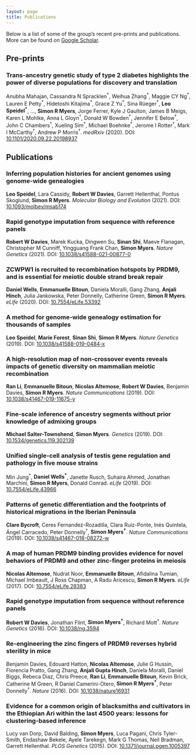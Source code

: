 ```yaml
---
layout: page
title: Publications
---
```

Below is a list of some of the group’s recent pre-prints and publications.
More can be found on [Google Scholar](https://scholar.google.co.uk/citations?user=IUkRO7gAAAAJ).

## Pre-prints
### Trans-ancestry genetic study of type 2 diabetes highlights the power of diverse populations for discovery and translation
Anubha Mahajan, Cassandra N Spracklen<sup>\*</sup>, Weihua Zhang<sup>\*</sup>, Maggie CY Ng<sup>\*</sup>, Lauren E Petty<sup>\*</sup>, Hidetoshi Kitajima<sup>\*</sup>, Grace Z Yu<sup>\*</sup>, Sina Rüeger<sup>\*</sup>, **Leo Speidel<sup>\*</sup>**, &#8230;, **Simon R Myers**, Jorge Ferrer, Kyle J Gaulton, James B Meigs, Karen L Mohlke, Anna L Gloyn<sup>&#8224;</sup>, Donald W Bowden<sup>&#8224;</sup>, Jennifer E Below<sup>&#8224;</sup>, John C Chambers<sup>&#8224;</sup>, Xueling Sim<sup>&#8224;</sup>, Michael Boehnke<sup>&#8224;</sup>, Jerome I Rotter<sup>&#8224;</sup>, Mark I McCarthy<sup>&#8224;</sup>, Andrew P Morris<sup>&#8224;</sup>. *medRxiv* (2020). DOI: [10.1101/2020.09.22.20198937](https://doi.org/10.1101/2020.09.22.20198937)



## Publications
### Inferring population histories for ancient genomes using genome-wide genealogies
**Leo Speidel**, Lara Cassidy, **Robert W Davies**, Garrett Hellenthal, Pontus Skoglund, **Simon R Myers**. *Molecular Biology and Evolution* (2021). DOI: [10.1093/molbev/msab174](https://doi.org/10.1093/molbev/msab174)

### Rapid genotype imputation from sequence with reference panels
**Robert W Davies**, Marek Kucka, Dingwen Su, **Sinan Shi**, Maeve Flanagan, Christopher M Cunniff, Yingguang Frank Chan, **Simon Myers**. *Nature Genetics* (2021). DOI: [10.1038/s41588-021-00877-0](https://doi.org/10.1038/s41588-021-00877-0)

### ZCWPW1 is recruited to recombination hotspots by PRDM9, and is essential for meiotic double strand break repair
**Daniel Wells**, **Emmanuelle Bitoun**, Daniela Moralli, Gang Zhang, **Anjali Hinch**, Julia Jankowska, Peter Donnelly, Catherine Green, **Simon R Myers**. *eLife* (2020). DOI: [10.7554/eLife.53392](https://doi.org/10.7554/eLife.53392)

### A method for genome-wide genealogy estimation for thousands of samples
**Leo Speidel**, **Marie Forest**, **Sinan Shi**, **Simon R Myers**. *Nature Genetics* (2019). DOI: [10.1038/s41588-019-0484-x](https://doi.org/10.1038/s41588-019-0484-x)

### A high-resolution map of non-crossover events reveals impacts of genetic diversity on mammalian meiotic recombination
**Ran Li**, **Emmanuelle Bitoun**, **Nicolas Altemose**, **Robert W Davies**, Benjamin Davies, **Simon R Myers**. *Nature Communications* (2019). DOI: [10.1038/s41467-019-11675-y](https://doi.org/10.1038/s41467-019-11675-y)

### Fine-scale inference of ancestry segments without prior knowledge of admixing groups
**Michael Salter-Townshend**, **Simon Myers**. *Genetics* (2019). DOI: [10.1534/genetics.119.302139](https://doi.org/10.1534/genetics.119.302139)

### Unified single-cell analysis of testis gene regulation and pathology in five mouse strains
Min Jung<sup>\*</sup>, **Daniel Wells<sup>\*</sup>**, Janette Rusch, Suhaira Ahmed, Jonathan Marchini, **Simon R Myers**, Donald Conrad. *eLife* (2019). DOI: [10.7554/eLife.43966](https://doi.org/10.7554/eLife.43966)

### Patterns of genetic differentiation and the footprints of historical migrations in the Iberian Peninsula
**Clare Bycroft**, Ceres Fernandez-Rozadilla, Clara Ruiz-Ponte, Inés Quintela, Ángel Carracedo, Peter Donnelly<sup>&#8224;</sup>, **Simon Myers<sup>&#8224;</sup>**. *Nature Communications* (2019). DOI: [10.1038/s41467-018-08272-w](https://doi.org/10.1038/s41467-018-08272-w)

### A map of human PRDM9 binding provides evidence for novel behaviors of PRDM9 and other zinc-finger proteins in meiosis
**Nicolas Altemose**, Nudrat Noor, **Emmanuelle Bitoun**, Afidalina Tumian, Michael Imbeault, J Ross Chapman, A Radu Aricescu, **Simon R Myers**. *eLife* (2017). DOI: [10.7554/eLife.28383](https://doi.org/10.7554/eLife.28383)

### Rapid genotype imputation from sequence without reference panels
**Robert W Davies**, Jonathan Flint, **Simon Myers<sup>&#8224;</sup>**, Richard Mott<sup>&#8224;</sup>. *Nature Genetics* (2016). DOI: [10.1038/ng.3594](https://doi.org/10.1038/ng.3594)

### Re-engineering the zinc fingers of PRDM9 reverses hybrid sterility in mice
Benjamin Davies, Edouard Hatton, **Nicolas Altemose**, Julie G Hussin, Florencia Pratto, Gang Zhang, **Anjali Gupta Hinch**, Daniela Moralli, Daniel Biggs, Rebeca Diaz, Chris Preece, **Ran Li**, **Emmanuelle Bitoun**, Kevin Brick, Catherine M Green, R Daniel Camerini-Otero, **Simon R Myers<sup>&#8224;</sup>**, Peter Donnelly<sup>&#8224;</sup>. *Nature* (2016). DOI: [10.1038/nature16931](https://doi.org/10.1038/nature16931)

### Evidence for a common origin of blacksmiths and cultivators in the Ethiopian Ari within the last 4500 years: lessons for clustering-based inference
Lucy van Dorp, David Balding, **Simon Myers**, Luca Pagani, Chris Tyler-Smith, Endashaw Bekele, Ayele Tarekegn, Mark G Thomas, Neil Bradman, Garrett Hellenthal. *PLOS Genetics* (2015). DOI: [10.1371/journal.pgen.1005397](https://doi.org/10.1371/journal.pgen.1005397)
